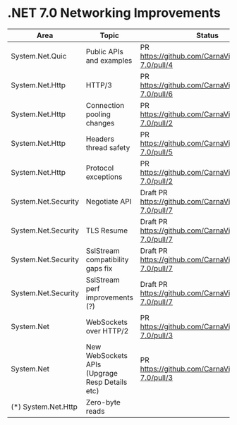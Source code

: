 # .NET 7.0 Networking Improvements

Area | Topic | Status
--|--|--
System.Net.Quic | Public APIs and examples | PR https://github.com/CarnaViire/blogpost-7.0/pull/4
System.Net.Http | HTTP/3 | PR https://github.com/CarnaViire/blogpost-7.0/pull/6
System.Net.Http | Connection pooling changes | PR https://github.com/CarnaViire/blogpost-7.0/pull/2 
System.Net.Http | Headers thread safety | PR https://github.com/CarnaViire/blogpost-7.0/pull/5
System.Net.Http | Protocol exceptions | PR https://github.com/CarnaViire/blogpost-7.0/pull/2
System.Net.Security | Negotiate API | Draft PR https://github.com/CarnaViire/blogpost-7.0/pull/7
System.Net.Security | TLS Resume | Draft PR https://github.com/CarnaViire/blogpost-7.0/pull/7
System.Net.Security | SslStream compatibility gaps fix | Draft PR https://github.com/CarnaViire/blogpost-7.0/pull/7
System.Net.Security | SslStream perf improvements (?) | Draft PR https://github.com/CarnaViire/blogpost-7.0/pull/7
System.Net | WebSockets over HTTP/2 | PR https://github.com/CarnaViire/blogpost-7.0/pull/3
System.Net | New WebSockets APIs (Upgrage Resp Details etc) | PR https://github.com/CarnaViire/blogpost-7.0/pull/3
(*) System.Net.Http | Zero-byte reads | 
